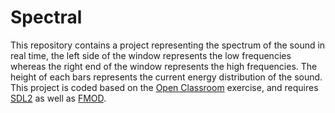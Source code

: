 # Spectral

This repository contains a project representing the spectrum of the sound in real time, the left side of the window represents the low frequencies whereas the right end of the window represents the high frequencies. The height of each bars represents the current energy distribution of the sound. This project is coded based on the [Open Classroom](https://openclassrooms.com/fr/courses/19980-apprenez-a-programmer-en-c/19556-tp-visualisation-spectrale-du-son) exercise, and requires [SDL2](https://www.libsdl.org/index.php) as well as [FMOD](https://www.fmod.com).
